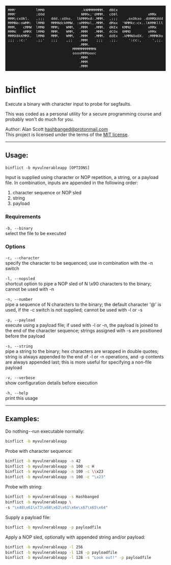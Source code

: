 ![Binflict banner image](/binflict.png)

# binflict

Execute a binary with character input to probe for segfaults. 

This was coded as a personal utility for a secure programming course and probably won't do much for you.

Author: Alan Scott <hashbanged@protonmail.com>  
This project is licensed under the terms of the [MIT license](https://en.wikipedia.org/wiki/MIT_License).

---

## Usage: 

``binflict -b myvulnerableapp [OPTIONS]``

Input is supplied using character or NOP repetition, a string, or a payload file. In combination, inputs are appended in the following order:

  1. character sequence or NOP sled
  2. string
  3. payload

### Requirements

`-b, --binary`  
select the file to be executed

### Options

`-c, --character`  
specify the character to be sequenced; use in combination with the -n switch

`-l, --nopsled`  
shortcut option to pipe a NOP sled of N \x90 characters to the binary; cannot be used with -n

`-n, --number`  
pipe a sequence of N characters to the binary; the default character '@' is used, if the -c switch is not supplied; cannot be used with -l or -s

`-p, --payload`  
execute using a payload file; if used with -l or -n, the payload is joined to the end of the character sequence; strings assigned with -s are positioned before the payload

`-s, --string`  
pipe a string to the binary; hex characters are wrapped in double quotes; string is always appended to the end of -l or -n operations, and -p contents are always appended last; this is more useful for specifying a non-file payload

`-v, --verbose`  
show configuration details before execution

`-h, --help`  
print this usage

---

## Examples:

Do nothing--run executable normally:

```sh
binflict -b myvulnerableapp
```

Probe with character sequence:

```sh
binflict -b myvulnerableapp -n 42
binflict -b myvulnerableapp -n 100 -c H
binflict -b myvulnerableapp -n 100 -c \\x23
binflict -b myvulnerableapp -n 100 -c "\x23"
```

Probe with string:

```sh
binflict -b myvulnerableapp -s Hashbanged
binflict -b myvulnerableapp \ 
-s "\x48\x61\x73\x68\x62\x61\x6e\x67\x65\x64"
```

Supply a payload file:

```sh
binflict -b myvulnerableapp -p payloadfile
```

Apply a NOP sled, optionally with appended string and/or payload:

```sh
binflict -b myvulnerableapp -l 256
binflict -b myvulnerableapp -l 128 -p payloadfile
binflict -b myvulnerableapp -l 128 -s "Look out!" -p payloadfile
```
